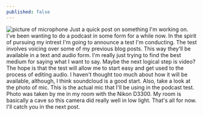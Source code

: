 ```yaml
---
published: false
---
```



![picture of microphone]({{site.baseurl}}/_posts/mic.JPG)
Just a quick post on something I'm working on. I've been wanting to do a podcast in some form for a while now. In the spirit of pursuing my intrest I'm going to announce a test I'm conducting. The test involves voicing over some of my previous blog posts. This way they'll be available in a text and audio form. I'm really just trying to find the best medium for saying what I want to say. Maybe the next logical step is video? The hope is that the test will allow me to start easy and get used to the process of editing audio. I haven't thought too much about how it will be available, although, I think soundcloud is a good start. Also, take a look at the photo of mic. This is the actual mic that I'll be using in the podcast test. Photo was taken by me in my room with the Nikon D3300. My room is basically a cave so this camera did really well in low light. That's all for now. I'll catch you in the next post.
